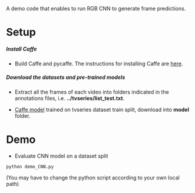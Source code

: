 A demo code that enables to run RGB CNN to generate frame predictions.

Setup
=====

##### Install Caffe
* Build Caffe and pycaffe. The instructions for installing Caffe are [here](http://caffe.berkeleyvision.org/installation.html).

##### Download the datasets and pre-trained models
* Extract all the frames of each video into folders indicated in the annotations files, i.e. **../tvseries/list_test.txt**.

* [Caffe model](http://caffe.berkeleyvision.org/installation.html) trained on tvseries dataset train split, download into **model** folder.


Demo
=======

* Evaluate CNN model on a dataset split
```Shell
python demo_CNN.py
```
(You may have to change the python script according to your own local path)
